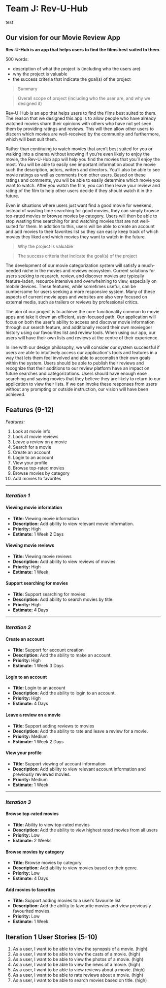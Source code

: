 Team J: Rev-U-Hub
================
test
## Our vision for our Movie Review App

**Rev-U-Hub is an app that helps users to find the films best suited to them.**

500 words:
* description of what the project is (including who the users are)
* why the project is valuable
* the success criteria that indicate the goal(s) of the project

> Summary

> Overall scope of project (including who the user are, and why we designed it)

Rev-U-Hub is an app that helps users to find the films best suited to them. The reason that we designed this app is to allow people who have already watched movies share their opinions with others who have not yet seen them by providing ratings and reviews. This will then allow other users to discern which movies are well-received by the community and furthermore, which will best suit them.

Rather than continuing to watch movies that aren’t best suited for you or walking into a cinema without knowing if you’re even likely to enjoy the movie, the Rev-U-Hub app will help you find the movies that you’ll enjoy the most. You will be able to easily see important information about the movie such the description, actors, writers and directors. You’ll also be able to see movie ratings as well as comments from other users. Based on these ratings and comments, you will be able to easily determine which movie you want to watch. After you watch the film, you can then leave your review and rating of the film to help other users decide if they should watch it in the future. 

Even in situations where users just want find a good movie for weekend, instead of wasting time searching for good movies, they can simply browse top-rated movies or browse movies by category. Users will then be able to stop wasting time searching for and watching movies that are not well-suited for them. In addition to this, users will be able to create an account and add movies to their favorites list so they can easily keep track of which movies they liked and which movies they want to watch in the future.

> Why the project is valuable

> The success criteria that indicate the goal(s) of the project

The development of our movie categorization system will satisfy a much-needed niche in the movies and reviews ecosystem.  Current solutions for users seeking to research, review, and discover movies are typically feature-laden, resource intensive and overwhelming to view, especially on mobile devices.  These features, while sometimes useful, can be cumbersome for users seeking a more responsive system. Many of these aspects of current movie apps and websites are also very focused on external media, such as trailers or reviews by professional critics.

The aim of our project is to achieve the core functionality common to movie apps and take it down an efficient, user-focused path.  Our application will focus on both the user's ability to access and discover movie information through our search feature, and additionally record their own moviegoer history using our favourites list and review tools.  When using our app, our users will have their own lists and reviews at the centre of their experience.

In line with our design philosophy, we will consider our system successful if users are able to intuitively access our application's tools and features in a way that lets them feel involved and able to accomplish their own goals within the system.  Users should be able to publish their reviews and recognize that their additions to our review platform have an impact on future searches and categorizations.  Users should have enough ease searching and saving movies that they believe they are likely to return to our application to view their lists.  If we can invoke these responses from users without any prompting or outside instruction, our vision will have been achieved.



## Features (9-12)
 
*Features:*
1. Look at movie info
2. Look at movie reviews
3. Leave a review on a movie
4. Search for a movie
5. Create an account
6. Login to an account
7. View your profile
8. Browse top-rated movies
9. Browse movies by category
10. Add movies to favorites

---

### *Iteration 1*
#### Viewing movie information
* **Title:** Viewing movie information
* **Description:** Add ability to view relevant movie information.
* **Priority:** High
* **Estimate:** 1 Week 2 Days

#### Viewing movie reviews
* **Title:** Viewing movie reviews
* **Description:** Add ability to view reviews of movies.
* **Priority:** High
* **Estimate:** 1 Week

#### Support searching for movies
* **Title:** Support searching for movies
* **Description:** Add ability to search movies by title.
* **Priority:** High
* **Estimate:** 4 Days

---

### *Iteration 2*
#### Create an account
* **Title:** Support for account creation
* **Description:** Add the ability to make an account.
* **Priority:** High
* **Estimate:** 1 Week 3 Days

#### Login to an account
* **Title:** Login to an account
* **Description:** Add the ability to login to an account.
* **Priority:** High
* **Estimate:** 4 Days

#### Leave a review on a movie
* **Title:** Support adding reviews to movies
* **Description:** Add the ability to rate and leave a review for a movie.
* **Priority:** Medium
* **Estimate:** 1 Week 2 Days

#### View your profile
* **Title:** Support viewing of account information
* **Description:** Add ability to view relevant account information and previously reviewed movies.
* **Priority:** Medium
* **Estimate:** 1 Week

---

### *Iteration 3*
#### Browse top-rated movies
* **Title:** Ability to view top-rated movies
* **Description:** Add the ability to view highest rated movies from all users
* **Priority:** Low
* **Estimate:** 2 Weeks

#### Browse movies by category
* **Title:** Browse movies by category
* **Description:** Add ability to view movies based on their genre.
* **Priority:** Low
* **Estimate:** 4 Days

#### Add movies to favorites
* **Title:** Support adding movies to a user’s favourite list
* **Description:** Add the ability to favourite movies and view previously favourited movies.
* **Priority:** Low
* **Estimate:** 1 Week


## Iteration 1 User Stories (5-10)
1. As a user, I want to be able to view the synopsis of a movie. (high)
2. As a user, I want to be able to view the casts of a movie. (high)
3. As a user, I want to be able to view the photos of a movie. (high)
4. As a user, I want to be able to view the news of a movie. (high)
5. As a user, I want to be able to view reviews about a movie. (high)
6. As a user, I want to be able to rate reviews about a movie. (high)
7. As a user, I want to be able to search movies based on title. (high)